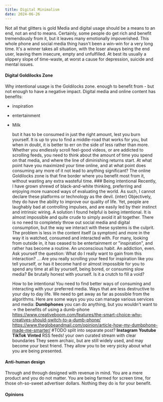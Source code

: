 ```yaml
---
title: Digital Minimalism
date: 2024-06-26
---
```


Not all that glitters is gold Media and digital usage should be a means
to an end, not an end to means. Certainly, some people do get rich and
benefit tremendously from it, but it leaves many emotionally
impoverished. This whole phone and social media thing hasn't been a
win-win for a very long time. It's a winner takes all situation, with
the loser always being the end user, leaving them insecure, empty and
unfulfilled. At best its usually a slippery slope of time-waste, at
worst a cause for depression, suicide and mental issues.

#### Digital Goldilocks Zone

Why intentional usage is the Goldilocks zone. enough to benefit from -
but not enough to have a negative impact. Digital media and online
content has benefits:

- inspiration
- entertainment
- Milk

  but it has to be consumed in just the right amount, lest you burn
  yourself. It is up to you to find a middle-road that works for you, but
  when in doubt, it is better to err on the side of less rather than more.
  Whether you endlessly scroll feel-good videos, or are addicted to
  scrolling feeds, you need to think about the amount of time you spend on
  that media, and where the line of diminishing returns start. At what
  point have you maximized your time online, and at what point does
  consuming any more of it not lead to anything significant? The online
  Goldilocks zone is that fine border where you benefit most from it,
  without wasting any extra wasteful time. ### Being intentional Recently,
  I have grown shrewd of black-and-white thinking, preferring and enjoying
  more nuanced ways of evaluating the world. As such, I cannot declare
  these platforms or technology as the devil. (inter) Objectively, they do
  have the ability to improve our quality of life. Yet, people are
  laughably bad at controlling impulses, and are easily led by their
  instinct and intrinsic wiring. A solution I found helpful is being
  intentional. It is almost impossible and quite crude to simply avoid it
  all together. There is no need to completely throw out social media and
  digital consumption, but the way we interact with these systems is the
  culprit. The problem is less in the content itself (a symptom) and more
  in the way it is watched, consumed and interacted with. For many,
  looking from outside in, it has ceased to be entertainment or
  "inspiration", and rather has become a routine. An unconscious habit. An
  addiction, even. Ask yourself the question: What do I really want to
  gain from this interaction? ... Are you really scrolling your feed for
  inspiration like you tell yourself, or has it become hard or almost
  impossible for you to spend any time at all by yourself, being bored, or
  consuming slow media? Be brutally honest with yourself. Is it a crutch
  to fill a void?

  How to be intentional
  You need to find better ways of consuming and interacting with your
  preferred media. Ways that are less destructive to your day to day life.
  We need to get away as far as possible from the algorithms. Here are
  some ways you you can manage various services and media: **Dumbphones**
  you can do anything, but you wouldn't want to -> the benefits of using a
  dumb-phone
  https://www.creativeboom.com/features/the-smart-choice-why-creatives-should-switch-to-a-dumb-phone/
  https://www.theglobeandmail.com/opinion/article-how-my-dumbphone-made-me-smarter/
  #TODO split into separate post? **Instagram** **Youtube** **TikTok**
  **Vinted** RSS feeds! your own curated stream with clear boundaries They
  seem archaic, but are still widely used, and may become your best
  friend. They allow you to be very picky about what you are being
  presented.

#### Anti-human design

Through and through designed with revenue in mind. You are a mere
product and you do not matter. You are being farmed for screen time, for
those oh-so-sweet advertiser dollars. Nothing they do is for your
benefit.

#### Opinions
